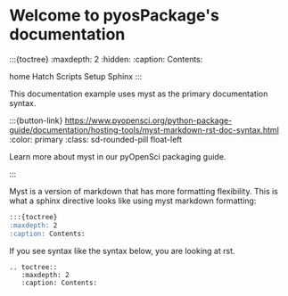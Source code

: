 # Welcome to pyosPackage's documentation

:::{toctree}
:maxdepth: 2
:hidden:
:caption: Contents:

home <self>
Hatch Scripts <hatch-envs-scripts>
Setup Sphinx <setup-sphinx>
:::

This documentation example uses myst as the primary documentation syntax.

:::{button-link} <https://www.pyopensci.org/python-package-guide/documentation/hosting-tools/myst-markdown-rst-doc-syntax.html>
:color: primary
:class: sd-rounded-pill float-left

Learn more about myst in our pyOpenSci packaging guide.

:::

Myst is a version of markdown that has more formatting flexibility.
This is what a sphinx directive looks like using myst markdown formatting:

```markdown
:::{toctree}
:maxdepth: 2
:caption: Contents:

```

If you see syntax like the syntax below, you are looking at rst.

```
.. toctree::
   :maxdepth: 2
   :caption: Contents:
```
